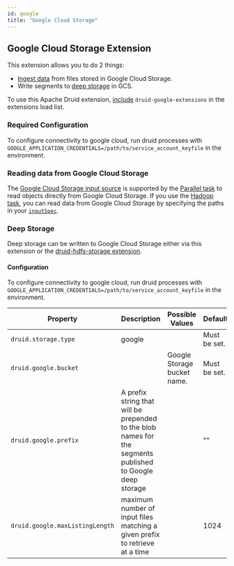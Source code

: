 ```yaml
---
id: google
title: "Google Cloud Storage"
---
```


<!--
  ~ Licensed to the Apache Software Foundation (ASF) under one
  ~ or more contributor license agreements.  See the NOTICE file
  ~ distributed with this work for additional information
  ~ regarding copyright ownership.  The ASF licenses this file
  ~ to you under the Apache License, Version 2.0 (the
  ~ "License"); you may not use this file except in compliance
  ~ with the License.  You may obtain a copy of the License at
  ~
  ~   http://www.apache.org/licenses/LICENSE-2.0
  ~
  ~ Unless required by applicable law or agreed to in writing,
  ~ software distributed under the License is distributed on an
  ~ "AS IS" BASIS, WITHOUT WARRANTIES OR CONDITIONS OF ANY
  ~ KIND, either express or implied.  See the License for the
  ~ specific language governing permissions and limitations
  ~ under the License.
  -->

## Google Cloud Storage Extension

This extension allows you to do 2 things:
* [Ingest data](#reading-data-from-google-cloud-storage) from files stored in Google Cloud Storage.
* Write segments to [deep storage](#deep-storage) in GCS.

To use this Apache Druid extension, [include](../../configuration/extensions.md#loading-extensions) `druid-google-extensions` in the extensions load list.

### Required Configuration

To configure connectivity to google cloud, run druid processes with `GOOGLE_APPLICATION_CREDENTIALS=/path/to/service_account_keyfile` in the environment.

### Reading data from Google Cloud Storage

The [Google Cloud Storage input source](../../ingestion/native-batch-input-source.md) is supported by the [Parallel task](../../ingestion/native-batch.md)
to read objects directly from Google Cloud Storage. If you use the [Hadoop task](../../ingestion/hadoop.md),
you can read data from Google Cloud Storage by specifying the paths in your [`inputSpec`](../../ingestion/hadoop.md#inputspec).

### Deep Storage

Deep storage can be written to Google Cloud Storage either via this extension or the [druid-hdfs-storage extension](../extensions-core/hdfs.md).

#### Configuration

To configure connectivity to google cloud, run druid processes with `GOOGLE_APPLICATION_CREDENTIALS=/path/to/service_account_keyfile` in the environment.

|Property|Description|Possible Values|Default|
|--------|---------------|-----------|-------|
|`druid.storage.type`|google||Must be set.|
|`druid.google.bucket`||Google Storage bucket name.|Must be set.|
|`druid.google.prefix`|A prefix string that will be prepended to the blob names for the segments published to Google deep storage| |""|
|`druid.google.maxListingLength`|maximum number of input files matching a given prefix to retrieve at a time| |1024|
